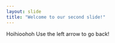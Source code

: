 ```yaml
---
layout: slide
title: "Welcome to our second slide!"
---
```

Hoihioohoh
Use the left arrow to go back!
